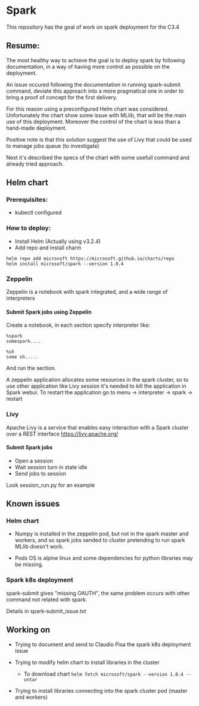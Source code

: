 # Spark
This repository has the goal of work on spark deployment for the C3.4

## Resume:
The most healthy way to achieve the goal is to deploy spark by following documentation, in a way of having more control as possible on the deployment.

An issue occured following the documentation in running spark-submit command, deviate this approach into a more pragmatical one in order to bring a proof of concept for the first delivery.

For this reason using a preconfigured Helm chart was considered. Unfortunately the chart show some issue with MLlib, that will be the main use of this deployment. Moreover the control of the chart is less than a hand-made deployment.

Positive note is that this solution suggest the use of Livy that could be used to manage jobs queue (to investigate)

Next it's described the specs of the chart with some usefull command and already tried approach.

## Helm chart
### Prerequisites:
* kubectl configured

### How to deploy:
* Install Helm (Actually using v3.2.4)
* Add repo and install charm
```
helm repo add microsoft https://microsoft.github.io/charts/repo
helm install microsoft/spark --version 1.0.4
```

### Zeppelin
Zeppelin is a notebook with spark integrated, and a wide range of interpreters

#### Submit Spark jobs using Zeppelin
Create a notebook, in each section specify interpreter like:
```
%spark
somespark....

%sh
some sh.....

```

And run the section.

A zeppelin application allocates some resources in the spark cluster, so to use other application like Livy session it's needed to kill the application in Spark webui. To restart the application go to menu -> interpreter -> spark -> restart

### Livy
Apache Livy is a service that enables easy interaction with a Spark cluster over a REST interface https://livy.apache.org/

#### Submit Spark jobs
* Open a session
* Wait session turn in state idle
* Send jobs to session

Look session_run.py for an example

## Known issues

### Helm chart
* Numpy is installed in the zeppelin pod, but not in the spark master and workers, and so spark jobs sended to cluster pretending to run spark MLlib doesn't work.

* Pods OS is alpine linux and some dependencies for python libraries may be missing.

### Spark k8s deployment

spark-submit gives "missing OAUTH", the same problem occurs with other command not related with spark. 

Details in spark-submit_issue.txt

## Working on

* Trying to document and send to Claudio Pisa the spark k8s deployment issue

* Trying to modify helm chart to install libraries in the cluster
    * To download chart ```helm fetch microsoft/spark --version 1.0.4 --untar```

* Trying to install libraries connecting into the spark cluster pod (master and workers)